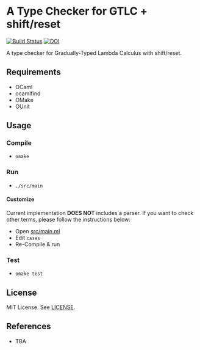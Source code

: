 # A Type Checker for GTLC + shift/reset

[![Build Status](https://travis-ci.org/ymyzk/gsrchecker.svg?branch=master)](https://travis-ci.org/ymyzk/gsrchecker)
[![DOI](https://zenodo.org/badge/doi/10.5281/zenodo.35567.svg)](http://dx.doi.org/10.5281/zenodo.35567)

A type checker for Gradually-Typed Lambda Calculus with shift/reset.

## Requirements
- OCaml
- ocamlfind
- OMake
- OUnit

## Usage
### Compile
- `omake`

### Run
- `./src/main`

#### Customize
Current implementation **DOES NOT** includes a parser.
If you want to check other terms, please follow the instructions below:

- Open [src/main.ml](src/main.ml)
- Edit `cases`
- Re-Compile & run

### Test
- `omake test`

## License
MIT License. See [LICENSE](LICENSE).

## References
- TBA
